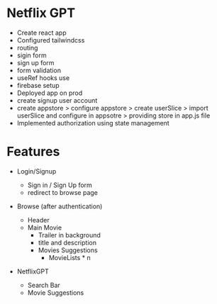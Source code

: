 # Netflix GPT

- Create react app
- Configured tailwindcss
- routing
- sigin form
- sign up form
- form validation
- useRef hooks use
- firebase setup
- Deployed app on prod
- create signup user account
- create appstore > configure appstore > create userSlice > import userSlice and configure in appsotre > providing store in app.js file
- Implemented authorization using state management

# Features

- Login/Signup
  - Sign in / Sign Up form
  - redirect to browse page
- Browse (after authentication)

  - Header
  - Main Movie
    - Trailer in background
    - title and description
    - Movies Suggestions
      - MovieLists \* n

- NetflixGPT
  - Search Bar
  - Movie Suggestions
